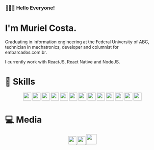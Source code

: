### 🙋🏽‍♂️ Hello Everyone! 
# I'm Muriel Costa.

Graduating in information engineering at the Federal University of ABC, technician in mechatronics, developer and columnist for embarcados.com.br.

I currently work with ReactJS, React Native and NodeJS.

# 🚀 Skills

<p align="center">
    <img height="26" src="https://img.shields.io/badge/React_Native-20232A?style=for-the-badge&logo=react&logoColor=61DAFB"> 
    <img height="26" src="https://img.shields.io/badge/React-20232A?style=for-the-badge&logo=react&logoColor=61DAFB"> 
    <img height="26" src="https://img.shields.io/badge/Node.js-43853D?style=for-the-badge&logo=node.js&logoColor=white"> 
    <img height="26" src="https://img.shields.io/badge/TypeScript-007ACC?style=for-the-badge&logo=typescript&logoColor=white"> 
    <img height="26" src="https://img.shields.io/badge/Redux-593D88?style=for-the-badge&logo=redux&logoColor=white"> 
    <img height="26" src="https://img.shields.io/badge/Material--UI-0081CB?style=for-the-badge&logo=material-ui&logoColor=white"> 
    <img height="26" src="https://img.shields.io/badge/Express.js-404D59?style=for-the-badge"> 
    <img height="26" src="https://img.shields.io/badge/MySQL-00000F?style=for-the-badge&logo=mysql&logoColor=white"> 
    <img height="26" src="https://img.shields.io/badge/HTML5-E34F26?style=for-the-badge&logo=html5&logoColor=white"> 
    <img height="26" src="https://img.shields.io/badge/CSS3-1572B6?style=for-the-badge&logo=css3&logoColor=white"> 
    <img height="26" src="https://img.shields.io/badge/C-00599C?style=for-the-badge&logo=c&logoColor=white"> 
    <img height="26" src="https://img.shields.io/badge/Python-14354C?style=for-the-badge&logo=python&logoColor=white"> 
    <img height="26" src="https://img.shields.io/badge/Flask-000000?style=for-the-badge&logo=flask&logoColor=white"> 
</p>

# 💻 Media
<p align="center">
    <a href="https://mrlcosta.github.io"><img height="26" src="https://mrlcosta.github.io/img/MURIELCOSTA-removebg.png"> 
    <a href="https://www.linkedin.com/in/muriel-da-costa/"><img height="26" src="https://img.shields.io/badge/LinkedIn-0077B5?style=for-the-badge&logo=linkedin&logoColor=white"> 
    <a href="https://www.embarcados.com.br/author/muriel/"><img height="33" src="https://www.embarcados.com.br/wp-content/uploads/2020/02/logo-238x76-1.png">
</p>


